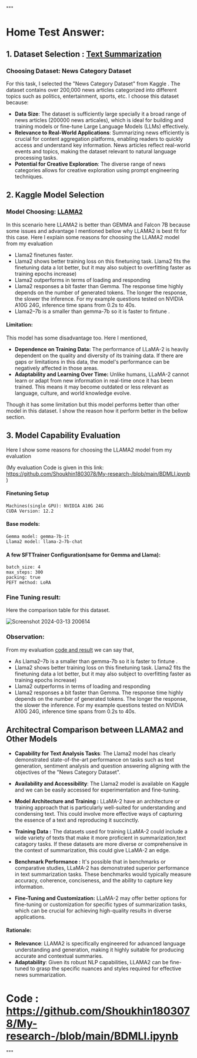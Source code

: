 """
# Home Test Answer: 

## 1. Dataset Selection : [Text Summarization](https://www.kaggle.com/datasets/rmisra/news-category-dataset)


### Choosing Dataset: News Category Dataset

For this task, I selected the "News Category Dataset" from Kaggle . The dataset contains over 200,000 news articles categorized into different topics such as politics, entertainment, sports, etc. I choose this dataset because:

- **Data Size**: The dataset is sufficiently large specially it a broad range of news articles (200000 news articales), which is ideal for building and training models or fine-tune Large Language Models (LLMs) effectively.
- **Relevance to Real-World Applications**: Summarizing news efficiently is crucial for content aggregation platforms, enabling readers to quickly access and understand key information. News articles reflect real-world events and topics, making the dataset relevant to natural language processing tasks.
- **Potential for Creative Exploration**: The diverse range of news categories allows for creative exploration using prompt engineering techniques.


## 2. Kaggle Model Selection

###  Model Choosing: [LLAMA2](https://llama.meta.com/llama2)

In this scenario here LLAMA2 is better than GEMMA and Falcon 7B because some issues and advantage I mentioned bellow why LLAMA2 is best fit for this case. Here I explain some reasons for choosing the LLAMA2 model from my evaluation
  -  Llama2 finetunes faster. 
  -  Llama2 shows better training loss on this finetuning task. Llama2 fits the finetuning data a lot better, but it may also subject to overfitting faster as training epochs increase)
  -  Llama2 outperforms in terms of loading and responding
  -  Llama2 responses a bit faster than Gemma. The response time highly depends on the number of generated tokens. The longer the response, the slower the inference. For my example questions tested on NVIDIA A10G 24G, inference time spans from 0.2s to 40s.
  -  Llama2–7b is a smaller than gemma-7b so it is faster to fintune .

#### Limitation:  
 This model has some disadvantage too. Here I mentioned, 
   - **Dependence on Training Data:** The performance of LLaMA-2 is heavily dependent on the quality and diversity of its training data. If there are gaps or limitations in this data, the model's performance can be negatively affected in those areas.
   - **Adaptability and Learning Over Time:** Unlike humans, LLaMA-2 cannot learn or adapt from new information in real-time once it has been trained. This means it may become outdated or less relevant as language, culture, and world knowledge evolve.

Though it has some limitation but this model performs better than other model in this dataset. I show the reason how it perform better in the bellow section.



## 3. Model Capability Evaluation

Here I show some reasons for choosing the LLAMA2 model from my evaluation

(My evaluation Code is given in this link: https://github.com/Shoukhin1803078/My-research-/blob/main/BDMLI.ipynb )


#### Finetuning Setup
    Machines(single GPU): NVIDIA A10G 24G 
    CUDA Version: 12.2
  
#### Base models:
    Gemma model: gemma-7b-it
    Llama2 model: llama-2–7b-chat
  
#### A few SFTTrainer Configuration(same for Gemma and Llama):
    batch_size: 4
    max_steps: 300
    packing: true
    PEFT method: LoRA

### Fine Tuning result:
Here the comparison table for this dataset.

![Screenshot 2024-03-13 200614](https://github.com/Shoukhin1803078/My-research-/assets/62458402/633e98c1-050b-4798-b4b2-75b8455bb0d4)

### Observation:

From my evaluation [code and result](https://github.com/Shoukhin1803078/My-research-/blob/main/BDMLI.ipynb) we can say that,

  -  As Llama2–7b is a smaller than gemma-7b so it is faster to fintune .
  -  Llama2 shows better training loss on this finetuning task. Llama2 fits the finetuning data a lot better, but it may also subject to overfitting faster as training epochs increase)
  -  Llama2 outperforms in terms of loading and responding
  -  Llama2 responses a bit faster than Gemma. The response time highly depends on the number of generated tokens. The longer the response, the slower the inference. For my example questions tested on NVIDIA A10G 24G, inference time spans from 0.2s to 40s.


## Architectral Comparison between LLAMA2 and Other Models

- **Capability for Text Analysis Tasks**: The Llama2 model has clearly demonstrated state-of-the-art performance on tasks such as text generation, sentiment analysis and question answering aligning with the objectives of the "News Category Dataset".
- **Availability and Accessibility**: The Llama2 model is available on Kaggle and we can be easily accessed for experimentation and fine-tuning.
- **Model Architecture and Training :** LLaMA-2 have an architecture or training approach that is particularly well-suited for understanding and condensing text. This could involve more effective ways of capturing the essence of a text and reproducing it succinctly.

- **Training Data :** The datasets used for training LLaMA-2 could include a wide variety of texts that make it more proficient in summarization,text catagory tasks. If these datasets are more diverse or comprehensive in the context of summarization, this could give LLaMA-2 an edge.

- **Benchmark Performance :** It's possible that in benchmarks or comparative studies, LLaMA-2 has demonstrated superior performance in text summarization tasks. These benchmarks would typically measure accuracy, coherence, conciseness, and the ability to capture key information.

- **Fine-Tuning and Customization:** LLaMA-2 may offer better options for fine-tuning or customization for specific types of summarization tasks, which can be crucial for achieving high-quality results in diverse applications.

#### Rationale:
- **Relevance**: LLAMA2 is specifically engineered for advanced language understanding and generation, making it highly suitable for producing accurate and contextual summaries.
- **Adaptability**: Given its robust NLP capabilities, LLAMA2 can be fine-tuned to grasp the specific nuances and styles required for effective news summarization.

# Code : https://github.com/Shoukhin1803078/My-research-/blob/main/BDMLI.ipynb

"""


